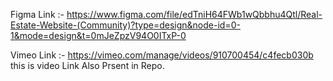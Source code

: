Figma Link :- https://www.figma.com/file/edTniH64FWb1wQbbhu4Qtl/Real-Estate-Website-(Community)?type=design&node-id=0-1&mode=design&t=0mJeZpzV94O0ITxP-0

Vimeo Link :- https://vimeo.com/manage/videos/910700454/c4fecb030b this is video Link Also Prsent in Repo.

